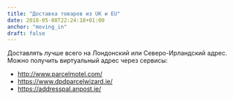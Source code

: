 ```yaml
---
title: "Доставка товаров из UK и EU"
date: 2018-05-08T22:24:18+01:00
anchor: "moving_in"
draft: false
---
```


Доставлять лучше всего на Лондонский или Северо-Ирландский адрес. Можно получить виртуальный адрес через сервисы:

* <http://www.parcelmotel.com/>
* <https://www.dpdparcelwizard.ie/>
* <https://addresspal.anpost.ie/>

